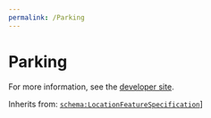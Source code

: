 ```yaml
---
permalink: /Parking
---
```


# Parking


For more information, see the [developer site](https://developer.openactive.io/data-model/types/parking).

Inherits from: [`schema:LocationFeatureSpecification`](https://schema.org/LocationFeatureSpecification)]
